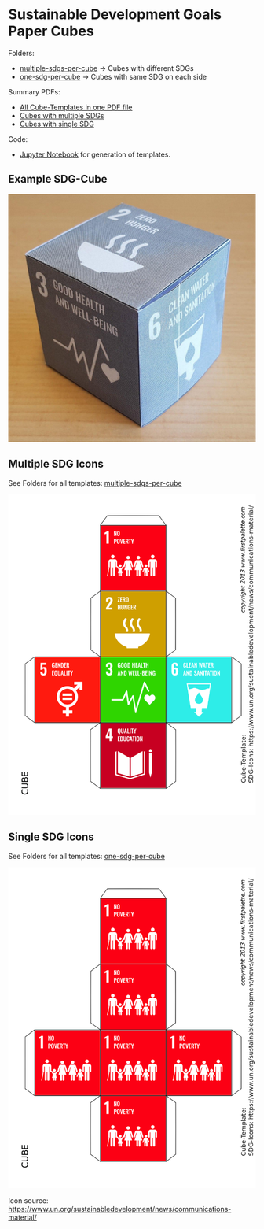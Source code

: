 # Sustainable Development Goals Paper Cubes

Folders:
* [multiple-sdgs-per-cube](multiple-sdgs-per-cube) -> Cubes with different SDGs
* [one-sdg-per-cube](one-sdg-per-cube) -> Cubes with same SDG on each side

Summary PDFs:
* [All Cube-Templates in one PDF file](https://raw.githubusercontent.com/MartinEnders/Sustainable-Development-Goals-Paper-Cubes/master/summary-pdfs/all-sdg-cubes-combined.pdf)
* [Cubes with multiple SDGs](https://github.com/MartinEnders/Sustainable-Development-Goals-Paper-Cubes/blob/master/summary-pdfs/multiple-sdgs-per-cube-combined.pdf)
* [Cubes with single SDG](https://github.com/MartinEnders/Sustainable-Development-Goals-Paper-Cubes/blob/master/summary-pdfs/single-sdg-per-cube-combined.pdf)

Code:
* [Jupyter Notebook](Generate-Cube-Templates.ipynb) for generation of templates.

## Example SDG-Cube
![Example SDG-Cube](example-sdg-cube.jpg "Example SDG-Cube")


## Multiple SDG Icons

See Folders for all templates: [multiple-sdgs-per-cube](multiple-sdgs-per-cube)

![Multiple SDG icons per cube](multiple-sdgs-per-cube/1.png "Multiple SDGs per Cube")

## Single SDG Icons

See Folders for all templates: [one-sdg-per-cube](one-sdg-per-cube)

![Single SDG icon per cube](one-sdg-per-cube/1.png "Single SDG per Cube")


Icon source: https://www.un.org/sustainabledevelopment/news/communications-material/

